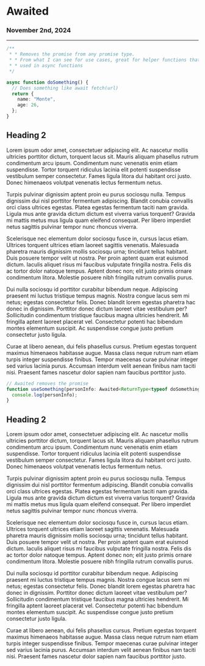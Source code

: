 # Awaited

### November 2nd, 2024

---

```ts
/**
 * * Removes the promise from any promise type.
 * * From what I can see for use cases, great for helper functions that are
 * * used in async functions
 */

async function doSomething() {
  // Does something like await fetch(url)
  return {
    name: "Monte",
    age: 26,
  };
}
```

## Heading 2

Lorem ipsum odor amet, consectetuer adipiscing elit. Ac nascetur mollis ultricies porttitor dictum, torquent lacus sit. Mauris aliquam phasellus rutrum condimentum arcu ipsum. Condimentum nunc venenatis enim etiam suspendisse. Tortor torquent ridiculus lacinia elit potenti suspendisse vestibulum semper consectetur. Fames ligula litora dui habitant orci justo. Donec himenaeos volutpat venenatis lectus fermentum netus.

Turpis pulvinar dignissim aptent proin eu purus sociosqu nulla. Tempus dignissim dui nisl porttitor fermentum adipiscing. Blandit conubia convallis orci class ultrices egestas. Platea egestas fermentum taciti nam gravida. Ligula mus ante gravida dictum dictum est viverra varius torquent? Gravida mi mattis metus mus ligula quam eleifend consequat. Per libero imperdiet netus sagittis pulvinar tempor nunc rhoncus viverra.

Scelerisque nec elementum dolor sociosqu fusce in, cursus lacus etiam. Ultrices torquent ultrices etiam laoreet sagittis venenatis. Malesuada pharetra mauris dignissim mollis sociosqu urna; tincidunt tellus habitant. Duis posuere tempor velit ut nostra. Per proin aptent quam erat euismod dictum. Iaculis aliquet risus mi faucibus vulputate fringilla nostra. Felis dis ac tortor dolor natoque tempus. Aptent donec non; elit justo primis ornare condimentum litora. Molestie posuere nibh fringilla rutrum convallis purus.

Dui nulla sociosqu id porttitor curabitur bibendum neque. Adipiscing praesent mi luctus tristique tempus magnis. Nostra congue lacus sem mi netus; egestas consectetur felis. Donec blandit lorem egestas pharetra hac donec in dignissim. Porttitor donec dictum laoreet vitae vestibulum per? Sollicitudin condimentum tristique faucibus magna ultricies hendrerit. Mi fringilla aptent laoreet placerat vel. Consectetur potenti hac bibendum montes elementum suscipit. Ac suspendisse congue justo pretium consectetur justo ligula.

Curae at libero aenean, dui felis phasellus cursus. Pretium egestas torquent maximus himenaeos habitasse augue. Massa class neque rutrum nam etiam turpis integer suspendisse finibus. Tempor maecenas curae pulvinar integer sed varius lacinia purus. Accumsan interdum velit aenean finibus nam taciti nisi. Praesent fames nascetur dolor sapien nam faucibus porttitor justo.

```ts
// Awaited removes the promise
function useSomething(personInfo: Awaited<ReturnType<typeof doSomething>>) {
  console.log(personInfo);
}
```

## Heading 2

Lorem ipsum odor amet, consectetuer adipiscing elit. Ac nascetur mollis ultricies porttitor dictum, torquent lacus sit. Mauris aliquam phasellus rutrum condimentum arcu ipsum. Condimentum nunc venenatis enim etiam suspendisse. Tortor torquent ridiculus lacinia elit potenti suspendisse vestibulum semper consectetur. Fames ligula litora dui habitant orci justo. Donec himenaeos volutpat venenatis lectus fermentum netus.

Turpis pulvinar dignissim aptent proin eu purus sociosqu nulla. Tempus dignissim dui nisl porttitor fermentum adipiscing. Blandit conubia convallis orci class ultrices egestas. Platea egestas fermentum taciti nam gravida. Ligula mus ante gravida dictum dictum est viverra varius torquent? Gravida mi mattis metus mus ligula quam eleifend consequat. Per libero imperdiet netus sagittis pulvinar tempor nunc rhoncus viverra.

Scelerisque nec elementum dolor sociosqu fusce in, cursus lacus etiam. Ultrices torquent ultrices etiam laoreet sagittis venenatis. Malesuada pharetra mauris dignissim mollis sociosqu urna; tincidunt tellus habitant. Duis posuere tempor velit ut nostra. Per proin aptent quam erat euismod dictum. Iaculis aliquet risus mi faucibus vulputate fringilla nostra. Felis dis ac tortor dolor natoque tempus. Aptent donec non; elit justo primis ornare condimentum litora. Molestie posuere nibh fringilla rutrum convallis purus.

Dui nulla sociosqu id porttitor curabitur bibendum neque. Adipiscing praesent mi luctus tristique tempus magnis. Nostra congue lacus sem mi netus; egestas consectetur felis. Donec blandit lorem egestas pharetra hac donec in dignissim. Porttitor donec dictum laoreet vitae vestibulum per? Sollicitudin condimentum tristique faucibus magna ultricies hendrerit. Mi fringilla aptent laoreet placerat vel. Consectetur potenti hac bibendum montes elementum suscipit. Ac suspendisse congue justo pretium consectetur justo ligula.

Curae at libero aenean, dui felis phasellus cursus. Pretium egestas torquent maximus himenaeos habitasse augue. Massa class neque rutrum nam etiam turpis integer suspendisse finibus. Tempor maecenas curae pulvinar integer sed varius lacinia purus. Accumsan interdum velit aenean finibus nam taciti nisi. Praesent fames nascetur dolor sapien nam faucibus porttitor justo.
